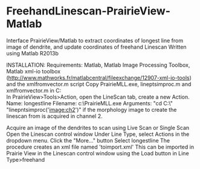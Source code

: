 FreehandLinescan-PrairieView-Matlab
===================================

Interface PrairieView/Matlab to extract coordinates of longest line from image of dendrite, and update coordinates of freehand Linescan
Written using Matlab R2013b

INSTALLATION:
Requirements: Matlab, Matlab Image Processing Toolbox, Matlab xml-io toolbox (http://www.mathworks.fr/matlabcentral/fileexchange/12907-xml-io-tools)
and the xmlfromvector.m script
Copy PrairieMLL.exe, lineptsimproc.m and xmlfromvector.m in C:\
In PrairieView>Tools>Action, open the LineScan tab, create a new Action.
Name: longestline
Filename: c:\PrairieMLL.exe
Arguments: "cd C:\\" "linepntsimproc('<image:ch2>')" 
if the morphology image to create the linescan from is acquired in channel 2.

Acquire an image of the dendrites to scan using Live Scan or Single Scan
Open the Linescan control window
Under Line Type, select Actions in the dropdown menu. Click the "More..." button
Select longestline
The procedure creates an xml file named 'toimport.xml'
This can be imported in Prairie View in the Linescan control window using the Load button in Line Type>freehand
